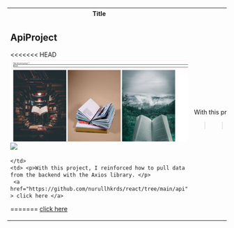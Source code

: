 <table >
  <tr  >
    <th  >Title</th>
    <th >Desc</th>
  </tr>

<tr >
    <td >
       <h2>ApiProject</h2>
<<<<<<< HEAD
       <img src="api1.png" />
              <img src="api2.png" />


       
    </td>
    <td> <p>With this project, I reinforced how to pull data from the backend with the Axios library. </p> 
     <a href="https://github.com/nurullhkrds/react/tree/main/api" > click here </a>
=======
        <a href="https://github.com/nurullhkrds/react/tree/main/api" > click here </a>
    </td>
    <td> <p>With this project, I reinforced how to pull data from the backend with the Axios library. </p> 
>>>>>>> c364c11da911ed79c37b68daead373294211110c
    </td>

</tr>


 
</table>



